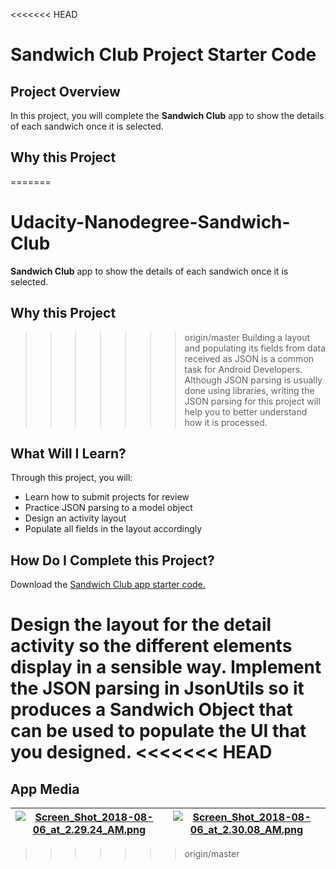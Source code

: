 <<<<<<< HEAD
# Sandwich Club Project Starter Code

## Project Overview
In this project, you will complete the **Sandwich Club** app to
show the details of each sandwich once it is selected.

## Why this Project

=======
# Udacity-Nanodegree-Sandwich-Club
**Sandwich Club** app to show the details of each sandwich once it is selected.

## Why this Project
>>>>>>> origin/master
Building a layout and populating its fields from data received as JSON
is a common task for Android Developers. Although JSON parsing is usually
done using libraries, writing the JSON parsing for  this project will
help you to better understand how it is processed.

## What Will I Learn?
Through this project, you will:
- Learn how to submit projects for review
- Practice JSON parsing to a model object
- Design an activity layout
- Populate all fields in the layout accordingly

## How Do I Complete this Project?
Download the [Sandwich Club app starter code.](https://github.com/udacity/sandwich-club-starter-code)

Design the layout for the detail activity so the different elements
display in a sensible way. Implement the JSON parsing in JsonUtils so it
produces a Sandwich Object that can be used to populate the UI that you designed.
<<<<<<< HEAD
=======

## App Media

| [![Screen_Shot_2018-08-06_at_2.29.24_AM.png](https://s8.postimg.cc/ndqso08et/Screen_Shot_2018-08-06_at_2.29.24_AM.png)](https://postimg.cc/image/4y6bqlua9/) | [![Screen_Shot_2018-08-06_at_2.30.08_AM.png](https://s8.postimg.cc/og0z6m43p/Screen_Shot_2018-08-06_at_2.30.08_AM.png)](https://postimg.cc/image/4y6bqo75t/) |
|:---:|:---:|
>>>>>>> origin/master
